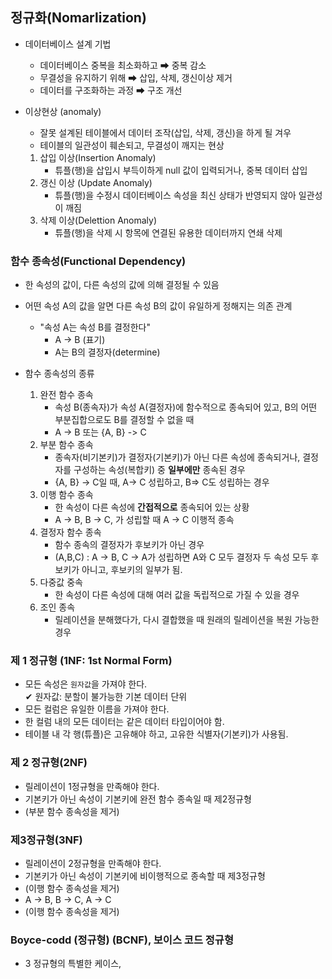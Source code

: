 ## 정규화(Nomarlization)
- 데이터베이스 설계 기법
    - 데이터베이스 중복을 최소화하고 ➡ 중복 감소
    - 무결성을 유지하기 위해 ➡ 삽입, 삭제, 갱신이상 제거
    - 데이터를 구조화하는 과정 ➡ 구조 개선 

- 이상현상 (anomaly)
    - 잘못 설계된 테이블에서 데이터 조작(삽입, 삭제, 갱신)을 하게 될 겨우
    - 테이블의 일관성이 훼손되고, 무결성이 깨지는 현상

    1. 삽입 이상(Insertion Anomaly)
        - 튜플(행)을 삽입시 부득이하게 null 값이 입력되거나, 중복 데이터 삽입
    2. 갱신 이상 (Update Anomaly)
        - 튜플(행)을 수정시 데이터베이스 속성을 최신 상태가 반영되지 않아 일관성이 깨짐
    3. 삭제 이상(Delettion Anomaly)
        - 튜플(행)을 삭제 시 항목에 연결된 유용한 데이터까지 연쇄 삭제            

### 함수 종속성(Functional Dependency)
- 한 속성의 값이, 다른 속성의 값에 의해 결정될 수 있음
- 어떤 속성 A의 값을 알면 다른 속성 B의 값이 유일하게 정해지는 의존 관계
    - "속성 A는 속성 B를 결정한다"
       - A -> B (표기)
       - A는 B의 결정자(determine)
    
- 함수 종속성의 종류
    1. 완전 함수 종속
        - 속성 B(종속자)가 속성 A(결정자)에 함수적으로 종속되어 있고, B의 어떤 부분집합으로도 B를 결정할 수 없을 때 
        - A -> B 또는 {A, B} -> C
    2. 부분 함수 종속
        - 종속자(비기본키)가 결정자(기본키)가 아닌 다른 속성에 종속되거나, 결정자를 구성하는 속성(복합키) 중 **일부에만** 종속된 경우
        - {A, B} -> C일 때, A-> C 성립하고, B=> C도 성립하는 경우
    3. 이행 함수 종속
        - 한 속성이 다른 속성에 **간접적으로** 종속되어 있는 상황 
        - A -> B, B -> C, 가 성립할 때 A -> C 이행적 종속         
    4. 결정자 함수 종속
        - 함수 종속의 결정자가 후보키가 아닌 경우 
        - (A,B,C) : A -> B, C -> A가 성립하면 A와 C 모두 결정자 두 속성 모두 후보키가 아니고, 후보키의 일부가 됨. 
    5. 다중값 중속
        - 한 속성이 다른 속성에 대해 여러 값을 독립적으로 가질 수 있을 경우
    6. 조인 종속
        - 릴레이션을 분해했다가, 다시 결합했을 때 원래의 릴레이션을 복원 가능한 경우           

### 제 1 정규형 (1NF: 1st Normal Form)
- 모든 속성은 `원자값`을 가져야 한다.         
    ✔ 원자값: 분할이 불가능한 기본 데이터 단위 
- 모든 컬럼은 유일한 이름을 가져야 한다. 
- 한 컬럼 내의 모든 데이터는 같은 데이터 타입이어야 함. 
- 테이블 내 각 행(튜플)은 고유해야 하고, 고유한 식별자(기본키)가 사용됨. 

### 제 2 정규형(2NF)
- 릴레이션이 1정규형을 만족해야 한다. 
- 기본키가 아닌 속성이 기본키에 완전 함수 종속일 때 제2정규형 
- (부분 함수 종속성을 제거)

### 제3정규형(3NF)
- 릴레이션이 2정규형을 만족해야 한다. 
- 기본키가 아닌 속성이 기본키에 비이행적으로 종속할 때 제3정규형
- (이행 함수 종속성을 제거)
- A -> B, B -> C, A -> C
- (이행 함수 종속성을 제거)

### Boyce-codd (정규형) (BCNF), 보이스 코드 정규형
- 3 정규형의 특별한 케이스, 